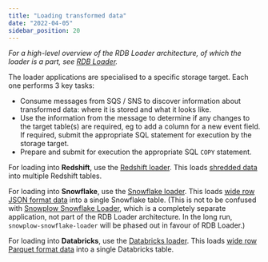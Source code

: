 ```yaml
---
title: "Loading transformed data"
date: "2022-04-05"
sidebar_position: 20
---
```


_For a high-level overview of the RDB Loader architecture, of which the loader is a part, see [RDB Loader](/docs/pipeline-components-and-applications/loaders-storage-targets/snowplow-rdb-loader/index.md)._

The loader applications are specialised to a specific storage target. Each one performs 3 key tasks:

- Consume messages from SQS / SNS to discover information about transformed data: where it is stored and what it looks like.
- Use the information from the message to determine if any changes to the target table(s) are required, eg to add a column for a new event field. If required, submit the appropriate SQL statement for execution by the storage target.
- Prepare and submit for execution the appropriate SQL `COPY` statement.

For loading into **Redshift**, use the [Redshift loader](/docs/pipeline-components-and-applications/loaders-storage-targets/snowplow-rdb-loader/loading-transformed-data/redshift-loader/index.md). This loads [shredded data](/docs/pipeline-components-and-applications/loaders-storage-targets/snowplow-rdb-loader/transforming-enriched-data/index.md#shredded-data) into multiple Redshift tables.

For loading into **Snowflake**, use the [Snowflake loader](/docs/pipeline-components-and-applications/loaders-storage-targets/snowplow-rdb-loader/loading-transformed-data/snowflake-loader/index.md). This loads [wide row JSON format data](/docs/pipeline-components-and-applications/loaders-storage-targets/snowplow-rdb-loader/transforming-enriched-data/index.md#wide-row-format) into a single Snowflake table. (This is not to be confused with [Snowplow Snowflake Loader](https://github.com/snowplow-incubator/snowplow-snowflake-loader), which is a completely separate application, not part of the RDB Loader architecture. In the long run, `snowplow-snowflake-loader` will be phased out in favour of RDB Loader.)

For loading into **Databricks**, use the [Databricks loader](/docs/pipeline-components-and-applications/loaders-storage-targets/snowplow-rdb-loader/loading-transformed-data/databricks-loader/index.md). This loads [wide row Parquet format data](/docs/pipeline-components-and-applications/loaders-storage-targets/snowplow-rdb-loader/transforming-enriched-data/index.md#wide-row-format) into a single Databricks table.
